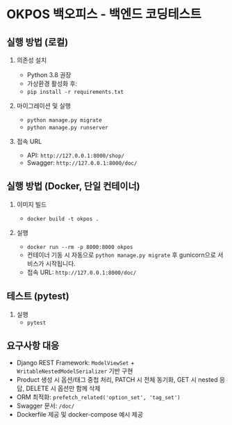 # OKPOS 백오피스 - 백엔드 코딩테스트

## 실행 방법 (로컬)
1) 의존성 설치
   - Python 3.8 권장
   - 가상환경 활성화 후:
   - `pip install -r requirements.txt`

2) 마이그레이션 및 실행
   - `python manage.py migrate`
   - `python manage.py runserver`

3) 접속 URL
   - API: `http://127.0.0.1:8000/shop/`
   - Swagger: `http://127.0.0.1:8000/doc/`

## 실행 방법 (Docker, 단일 컨테이너)
1) 이미지 빌드
   - `docker build -t okpos .`

2) 실행
   - `docker run --rm -p 8000:8000 okpos`
   - 컨테이너 기동 시 자동으로 `python manage.py migrate` 후 gunicorn으로 서비스가 시작됩니다.
   - 접속 URL: `http://127.0.0.1:8000/doc/`

## 테스트 (pytest)
1) 실행
   - `pytest`

## 요구사항 대응
- Django REST Framework: `ModelViewSet` + `WritableNestedModelSerializer` 기반 구현
- Product 생성 시 옵션/태그 중첩 처리, PATCH 시 전체 동기화, GET 시 nested 응답, DELETE 시 옵션만 함께 삭제
- ORM 최적화: `prefetch_related('option_set', 'tag_set')`
- Swagger 문서: `/doc/`
- Dockerfile 제공 및 docker-compose 예시 제공
